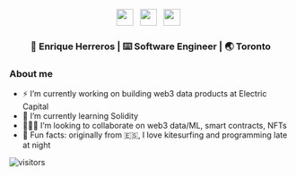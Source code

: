 <body>
<p align='center'> 
  <a href="twitter.com/eherrerosj"><img height="30" src="https://raw.githubusercontent.com/trinwin/trinwin/master/icons/twitter.png?raw=true"></a>&nbsp;&nbsp;
  <a href="https://www.linkedin.com/in/eherrerosj/"><img height="30" src="https://raw.githubusercontent.com/trinwin/trinwin/master/icons/linkedin.png?raw=true"></a>&nbsp;&nbsp;
  <a href="https://medium.com/@eherreros"><img height="30" src="https://raw.githubusercontent.com/trinwin/trinwin/master/icons/medium.png?raw=true"></a>&nbsp;&nbsp;

<div align="center">
<h3> 👀 Enrique Herreros | ⌨️ Software Engineer | 🌏 Toronto </h3> 
</div>

### About me 
- ⚡️ I’m currently working on building web3 data products at Electric Capital 
- 🌱 I’m currently learning Solidity  
- 🏃🏻‍♂️ I’m looking to collaborate on web3 data/ML, smart contracts, NFTs  
- 🤠 Fun facts: originally from 🇪🇸, I love kitesurfing and programming late at night  
</body>

![visitors](https://visitor-badge.laobi.icu/badge?page_id=eherrerosj.visitor-badge)
